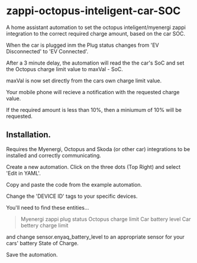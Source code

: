 # zappi-octopus-inteligent-car-SOC
A home assistant automation to set the octopus inteligent/myenergi zappi integration to the correct required charge amount, based on the car SOC.

When the car is plugged inm the Plug status changes from 'EV Disconnected' to 'EV Connected'.

After a 3 minute delay, the automation will read the the car's SoC and set the Octopus charge limit value to maxVal - SoC. 

maxVal is now set directly from the cars own charge limit value.

Your mobile phone will recieve a notification with the requested charge value.

If the required amount is less than 10%, then a miniumum of 10% will be requested.


## Installation.

Requires the Myenergi, Octopus and Skoda (or other car) integrations to be installed and correctly communicating.

Create a new automation. Click on the three dots (Top Right) and select 'Edit in YAML'.

Copy and paste the code from the example automation.

Change the 'DEVICE ID' tags to your specific devices. 

You'll need to find these entities...

> Myenergi zappi plug status
> Octopus charge limit
> Car battery level
> Car bettery charge limit

and change sensor.enyaq_battery_level to an appropriate sensor for your cars' battery State of Charge.

Save the automation.
